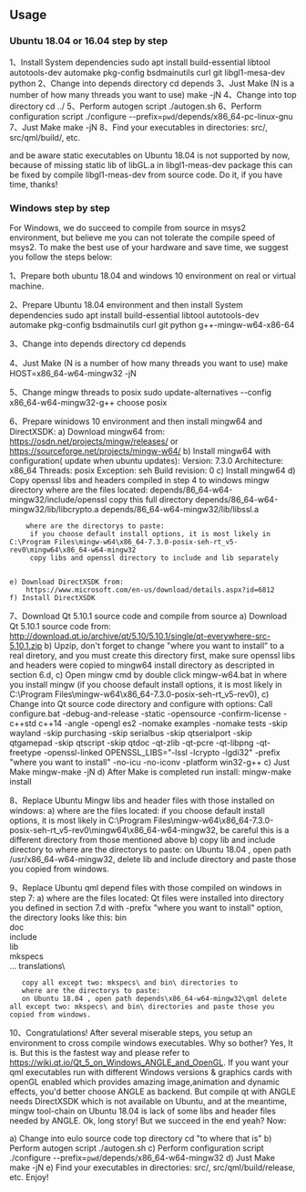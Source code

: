 ## Usage

### Ubuntu 18.04 or 16.04 step by step

1、Install System dependencies
    sudo apt install build-essential libtool autotools-dev automake pkg-config bsdmainutils curl git libgl1-mesa-dev python
2、Change into depends directory
    cd depends
3、Just Make (N is a number of how many threads you want to use)
    make -jN
4、Change into top directory
    cd ../
5、Perform autogen script
    ./autogen.sh
6、Perform configuration script
    ./configure --prefix=`pwd`/depends/x86_64-pc-linux-gnu
7、Just Make
    make -jN
8、Find your executables in directories: src/, src/qml/build/, etc.


and be aware static executables on Ubuntu 18.04 is not supported by now,
because of missing static lib of libGL.a in libgl1-meas-dev package this can be fixed by compile libgl1-meas-dev from source code.
Do it, if you have time, thanks!



### Windows step by step

For Windows, we do succeed to compile from source in msys2 environment, but believe me you can not tolerate the compile speed of msys2.
To make the best use of your hardware and save time, we suggest you follow the steps below:

1、Prepare both ubuntu 18.04 and windows 10 environment on real or virtual machine.

2、Prepare Ubuntu 18.04 environment and then install System dependencies
    sudo apt install build-essential libtool autotools-dev automake pkg-config bsdmainutils curl git python g++-mingw-w64-x86-64

3、Change into depends directory
    cd depends

4、Just Make (N is a number of how many threads you want to use)
    make HOST=x86_64-w64-mingw32 -jN

5、Change mingw threads to posix
    sudo update-alternatives --config x86_64-w64-mingw32-g++
    choose posix

6、Prepare winidows 10 environment and then install mingw64 and DirectXSDK:
    a) Download mingw64 from: 
        https://osdn.net/projects/mingw/releases/
        or
        https://sourceforge.net/projects/mingw-w64/
    b) Install mingw64 with configuration( update when ubuntu updates):
        Version: 7.3.0
        Architecture: x86_64
        Threads: posix
        Exception: seh
        Build revision: 0
    c) Install mingw64
    d) Copy openssl libs and headers compiled in step 4 to windows mingw directory
        where are the files located: 
         depends/86_64-w64-mingw32/include/openssl     copy this full directory
         depends/86_64-w64-mingw32/lib/libcrypto.a
         depends/86_64-w64-mingw32/lib/libssl.a

        where are the directorys to paste:
         if you choose default install options, it is most likely in C:\Program Files\mingw-w64\x86_64-7.3.0-posix-seh-rt_v5-rev0\mingw64\x86_64-w64-mingw32
         copy libs and openssl directory to include and lib separately 


    e) Download DirectXSDK from: 
        https://www.microsoft.com/en-us/download/details.aspx?id=6812
    f) Install DirectXSDK

7、Download Qt 5.10.1 source code and compile from source 
    a) Download Qt 5.10.1 source code from: 
        http://download.qt.io/archive/qt/5.10/5.10.1/single/qt-everywhere-src-5.10.1.zip
    b) Upzip, 
       don't forget to change "where you want to install" to a real diretory,
       and you must create this directory first,
       make sure openssl libs and headers were copied to mingw64 install directory as descripted in section 6.d,
    c) Open mingw cmd by double click mingw-w64.bat in where you install mingw (if you choose default install options, it is most likely in C:\Program Files\mingw-w64\x86_64-7.3.0-posix-seh-rt_v5-rev0),
    c) Change into Qt source code directory and configure with options:
        Call configure.bat -debug-and-release -static -opensource -confirm-license -c++std c++14 -angle -opengl es2 -nomake examples
        -nomake tests -skip wayland -skip purchasing -skip serialbus -skip qtserialport -skip qtgamepad -skip qtscript -skip qtdoc -qt-zlib
        -qt-pcre -qt-libpng -qt-freetype -openssl-linked OPENSSL_LIBS="-lssl -lcrypto -lgdi32" -prefix "where you want to install" -no-icu -no-iconv -platform win32-g++
    c) Just Make
        mingw-make -jN
    d) After Make is completed run install:
        mingw-make install 

8、Replace Ubuntu Mingw libs and header files with those installed on windows:
    a) where are the files located: 
       if you choose default install options, it is most likely in C:\Program Files\mingw-w64\x86_64-7.3.0-posix-seh-rt_v5-rev0\mingw64\x86_64-w64-mingw32,
       be careful this is a different directory from those mentioned above
    b) copy lib and include directory to 
       where are the directorys to paste:
       on Ubuntu 18.04 , open path /usr/x86_64-w64-mingw32, delete lib and include directory and paste those you copied from windows. 

9、Replace Ubuntu qml depend files with those compiled on windows in step 7:
     a) where are the files located: 
        Qt files were installed into directory you defined in section 7.d with -prefix "where you want to install" option,
        the directory looks like this:
          bin\
          doc\
          include\
          lib\
          mkspecs\
          ...
          translations\

       copy all except two: mkspecs\ and bin\ directories to 
       where are the directorys to paste:
       on Ubuntu 18.04 , open path depends\x86_64-w64-mingw32\qml delete all except two: mkspecs\ and bin\ directories and paste those you copied from windows. 

10、Congratulations! After several miserable steps, you setup an environment to cross compile windows executables. Why so bother? Yes, It is. 
   But this is the fastest way and please refer to https://wiki.qt.io/Qt_5_on_Windows_ANGLE_and_OpenGL.
   If you want your qml executables run with different Windows versions & graphics cards with openGL enabled which provides amazing image,animation and dynamic effects,
   you'd better choose ANGLE as backend. But compile qt with ANGLE needs DirectXSDK which is not available on Ubuntu, and at the meantime, mingw tool-chain on Ubuntu 18.04 is lack of some libs and header files needed by ANGLE.
   Ok, long story! But we succeed in the end yeah? Now:

  a) Change into eulo source code top directory
    cd "to where that is"
  b) Perform autogen script
    ./autogen.sh
  c) Perform configuration script
    ./configure --prefix=`pwd`/depends/x86_64-w64-mingw32
  d) Just Make
    make -jN
  e) Find your executables in directories: src/, src/qml/build/release, etc. Enjoy!








